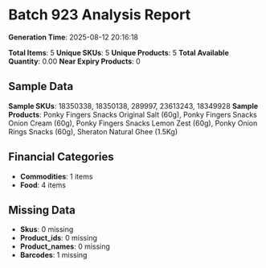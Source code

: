 # Batch 923 Analysis Report

**Generation Time**: 2025-08-12 20:16:18

**Total Items**: 5
**Unique SKUs**: 5
**Unique Products**: 5
**Total Available Quantity**: 0.00
**Near Expiry Products**: 0

## Sample Data
**Sample SKUs**: 18350338, 18350138, 289997, 23613243, 18349928
**Sample Products**: Ponky Fingers Snacks Original Salt (60g), Ponky Fingers Snacks Onion Cream (60g), Ponky Fingers Snacks Lemon Zest (60g), Ponky Onion Rings Snacks (60g), Sheraton Natural Ghee (1.5Kg)

## Financial Categories
- **Commodities**: 1 items
- **Food**: 4 items

## Missing Data
- **Skus**: 0 missing
- **Product_ids**: 0 missing
- **Product_names**: 0 missing
- **Barcodes**: 1 missing
